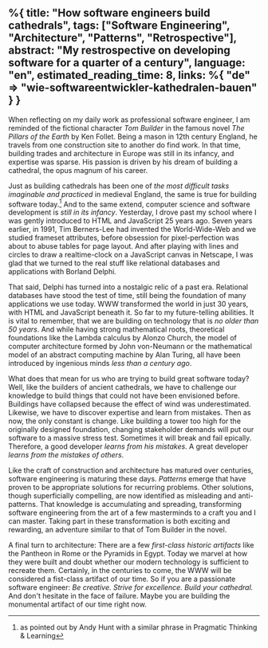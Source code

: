%{
  title: "How software engineers build cathedrals",
  tags: ["Software Engineering", "Architecture", "Patterns", "Retrospective"],
  abstract: "My restrospective on developing software for a quarter of a century",
  language: "en",
  estimated_reading_time: 8,
  links: %{
    "de" => "wie-softwareentwickler-kathedralen-bauen"
  }
}
---
When reflecting on my daily work as professional software engineer, I am reminded of the fictional character _Tom Builder_ in the famous novel _The Pillars of the Earth_ by Ken Follet. Being a mason in 12th century England, he travels from one construction site to another do find work. In that time, building trades and  architecture in Europe was still in its infancy, and expertise was sparse. His passion is driven by his dream of building a cathedral, the opus magnum of his career.

Just as building cathedrals has been one of _the most difficult tasks imaginable and practiced_ in medieval England, the same is true for building software today.[^1] And to the same extend, computer science and software development is _still in its infancy_. Yesterday, I drove past my school where I was gently introduced to HTML and JavaScript 25 years ago. Seven years earlier, in 1991, Tim Berners-Lee had invented the World-Wide-Web and we studied frameset attributes, before obsession for pixel-perfection was about to abuse tables for page layout. And after playing with lines and circles to draw a realtime-clock on a JavaScript canvas in Netscape, I was glad that we turned to the real stuff like relational databases and applications with Borland Delphi.

That said, Delphi has turned into a nostalgic relic of a past era. Relational databases have stood the test of time, still being the foundation of many applications we use today. WWW transformed the world in just 30 years, with HTML and JavaScript beneath it. So far to my future-telling abilities. It is vital to remember, that we are building on technology that is _no older than 50 years_. And while having strong mathematical roots, theoretical foundations like the Lambda calculus by Alonzo Church, the model of computer architecture formed by John von-Neumann or the mathematical model of an abstract computing machine by Alan Turing, all have been introduced by ingenious minds _less than a century ago_.

What does that mean for us who are trying to build great software today? Well, like the builders of ancient cathedrals, we have to challenge our knowledge to build things that could not have been envisioned before. Buildings have collapsed because the effect of wind was underestimated. Likewise, we have to discover expertise and learn from mistakes. Then as now, the only constant is change. Like building a tower too high for the originally designed foundation, changing stakeholder demands will put our software to a massive stress test. Sometimes it will break and fail epically. Therefore, a good developer _learns from his mistakes_. A great developer _learns from the mistakes of others_.

Like the craft of construction and architecture has matured over centuries, software engineering is maturing these days. _Patterns_ emerge that have proven to be appropriate solutions for recurring problems. Other solutions, though superficially compelling, are now identified as misleading and anti-patterns. That knowledge is accumulating and spreading, transforming software engineering from the art of a few masterminds to a craft you and I can master. Taking part in these transformation is both exciting and rewarding, an adventure similar to that of Tom Builder in the novel.

A final turn to architecture: There are a few _first-class historic artifacts_ like the Pantheon in Rome or the Pyramids in Egypt. Today we marvel at how they were built and doubt whether our modern technology is sufficient to recreate them. Certainly, in the centuries to come, the WWW will be considered a fist-class artifact of our time. So if you are a passionate software engineer: _Be creative. Strive for excellence. Build your cathedral._ And don't hesitate in the face of failure. Maybe you are building the monumental artifact of our time right now.

[^1]: as pointed out by Andy Hunt with a similar phrase in Pragmatic Thinking & Learning